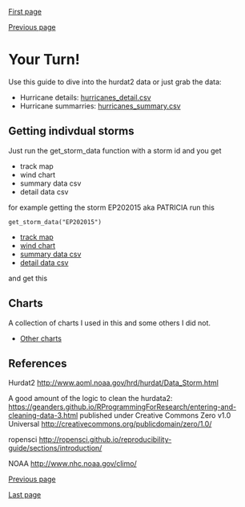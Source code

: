 [First page](1st.md)

[Previous page](7th.md)

# Your Turn!

Use this guide to dive into the hurdat2 data or just grab the data:
- Hurricane details: [hurricanes_detail.csv](data/hurricanes_detail.csv)
- Hurricane summarries: [hurricanes_summary.csv](data/hurricanes_summary.csv)

## Getting indivdual storms
Just run the get_storm_data function with a storm id and you get
- track map
- wind chart
- summary data csv
- detail data csv

for example getting the storm EP202015 aka PATRICIA run this

```
get_storm_data("EP202015")
```
- [track map](maps/storm/storm_PATRICIA_EP202015_wind_chart.png)
- [wind chart](charts/storm/storm_PATRICIA_EP202015_track_map.png)
- [summary data csv](data/storm_EP202015_summary_data.csv)
- [detail data csv](data/storm_EP202015_detail_data.csv)

and get this


## Charts
A collection of charts I used in this and some others I did not.
- [Other charts](charts/)


## References

Hurdat2 http://www.aoml.noaa.gov/hrd/hurdat/Data_Storm.html

A good amount of the logic to clean the hurdata2: https://geanders.github.io/RProgrammingForResearch/entering-and-cleaning-data-3.html published under Creative Commons Zero v1.0 Universal <http://creativecommons.org/publicdomain/zero/1.0/>

ropensci http://ropensci.github.io/reproducibility-guide/sections/introduction/

NOAA http://www.nhc.noaa.gov/climo/

[Previous page](7th.md)

[Last page](last.md)
